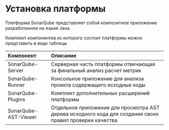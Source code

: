 # Установка платформы

Платформа SonarQube представляет собой композитное приложение разработанное на языке Java.

Комплект компонентов из которого состоит платформы можно представить в виде таблицы

| Компонент | Описание |
| :--- | :--- |
| SonarQube-Server | Серверная часть платформы отвечающая за финальный анализ расчет метрик |
| SonarQube-Runner | Консольное приложение для анализа проекта содержащего исходные коды |
| SonarQube-Plugins | Комплект дополнительных расширений платформы |
| SonarQube-AST-Viewer | Отдельное приложение для просмотра AST дерева исходного кода для создания своих правил проверки качества |





